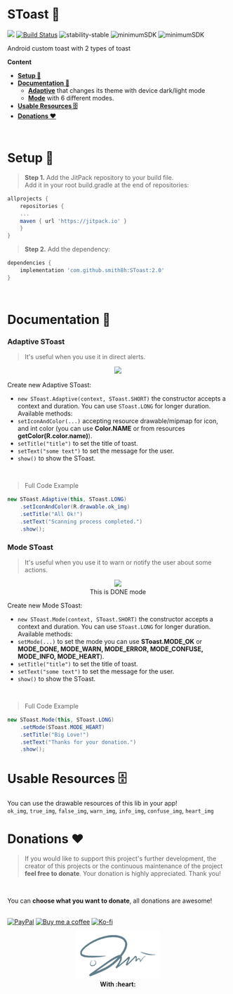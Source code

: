 # SToast 🌄

[![](https://jitpack.io/v/smith8h/SToast.svg)](https://jitpack.io/#smith8h/SToast)
[![Build Status](https://travis-ci.org/niltonvasques/simplecov-shields-badge.svg?branch=master)](https://travis-ci.org/niltonvasques/simplecov-shields-badge)
![stability-stable](https://img.shields.io/badge/stability-stable-green.svg)
![minimumSDK](https://img.shields.io/badge/minSDK-21-f39f37)
![minimumSDK](https://img.shields.io/badge/stable_version-2.0-blue)
<br>

Android custom toast with 2 types of toast
<br/>

**Content**
- [**Setup 📲**](#Setup)
- [**Documentation 📃**](#Documentation)
  - [**Adaptive**](#Adaptive-SToast) that changes its theme with device dark/light mode<br>
  - [**Mode**](#Mode-SToast) with 6 different modes.
- [**Usable Resources 🗄**](#Usable-Resources)
- [**Donations :heart:**](#Donations)
<br/>

# Setup 📲
> **Step 1.** Add the JitPack repository to your build file.</br>
Add it in your root build.gradle at the end of repositories:
```gradle
allprojects {
    repositories {
	...
	maven { url 'https://jitpack.io' }
    }
}
```
> **Step 2.** Add the dependency:
```gradle
dependencies {
    implementation 'com.github.smith8h:SToast:2.0'
}
```

<br/>

# Documentation 📃
### Adaptive SToast
> It's useful when you use it in direct alerts.

<p align="center">
<img src="https://te.legra.ph/file/3383a5c2ea7b770e257f1.jpg" style="width: 80%;"/>
</p>

Create new Adaptive SToast:
- `new SToast.Adaptive(context, SToast.SHORT)` the constructor accepts a context and duration.
You can use `SToast.LONG` for longer duration.
Available methods:
- `setIconAndColor(...)` accepting resource drawable/mipmap for icon, and int color (you can use **Color.NAME** or from resources **getColor(R.color.name)**).
- `setTitle("title")` to set the title of toast.
- `setText("some text")` to set the message for the user.
- `show()` to show the SToast.
<br/>

> Full Code Example
```java
new SToast.Adaptive(this, SToast.LONG)
    .setIconAndColor(R.drawable.ok_img)
    .setTitle("All Ok!")
    .setText("Scanning process completed.")
    .show();
```

### Mode SToast
> It's useful when you use it to warn or notify the user about some actions.

<p align="center">
<img src="https://te.legra.ph/file/0b5e005fb10eda4125987.jpg" style="width: 80%;"/>
<br/>
This is DONE mode
</p>

Create new Mode SToast:
- `new SToast.Mode(context, SToast.SHORT)` the constructor accepts a context and duration.
You can use `SToast.LONG` for longer duration.
Available methods:
- `setMode(...)` to set the mode you can use **SToast.MODE_OK** or **MODE_DONE, MODE_WARN, MODE_ERROR, MODE_CONFUSE, MODE_INFO, MODE_HEART**).
- `setTitle("title")` to set the title of toast.
- `setText("some text")` to set the message for the user.
- `show()` to show the SToast.
<br/>

> Full Code Example
```java
new SToast.Mode(this, SToast.LONG)
    .setMode(SToast.MODE_HEART)
    .setTitle("Big Love!")
    .setText("Thanks for your donation.")
    .show();
```

# Usable Resources 🗄
You can use the drawable resources of this lib in your app!<br>
`ok_img`, `true_img`, `false_img`, `warn_img`, `info_img`, `confuse_img`, `heart_img`
<br/>

# Donations ❤
> If you would like to support this project's further development, the creator of this projects or the continuous maintenance of the project **feel free to donate**.
Your donation is highly appreciated. Thank you!
<br/>

You can **choose what you want to donate**, all donations are awesome!</br>
<br/>

[![PayPal](https://img.shields.io/badge/PayPal-00457C?style=for-the-badge&logo=paypal&logoColor=white)](https://www.paypal.me/husseinshakir)
[![Buy me a coffee](https://img.shields.io/badge/Buy_Me_A_Coffee-FFDD00?style=for-the-badge&logo=buy-me-a-coffee&logoColor=black)](https://www.buymeacoffee.com/HusseinShakir)
[![Ko-fi](https://img.shields.io/badge/Ko--fi-F16061?style=for-the-badge&logo=ko-fi&logoColor=white)](https://ko-fi.com/husseinsmith)
<br/>

<p align="center">
  <img src="https://raw.githubusercontent.com/smith8h/smith8h/main/20221103_150053.png" style="width: 38%;"/>
  <br><b>With :heart:</b>
</p>
